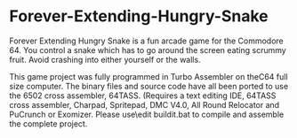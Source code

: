 # Forever-Extending-Hungry-Snake
Forever Extending Hungry Snake is a fun arcade game for the Commodore 64. You control a snake which has to go around the screen eating scrummy fruit. Avoid crashing into either yourself or the walls.

This game project was fully programmed in Turbo Assembler on theC64 full size computer. The binary files and source code have all been ported to use the 6502 cross assembler, 64TASS. (Requires a text editing IDE, 64TASS cross assembler, Charpad, Spritepad, DMC V4.0, All Round Relocator and PuCrunch or Exomizer. Please use\edit buildit.bat to compile and assemble the complete project. 


